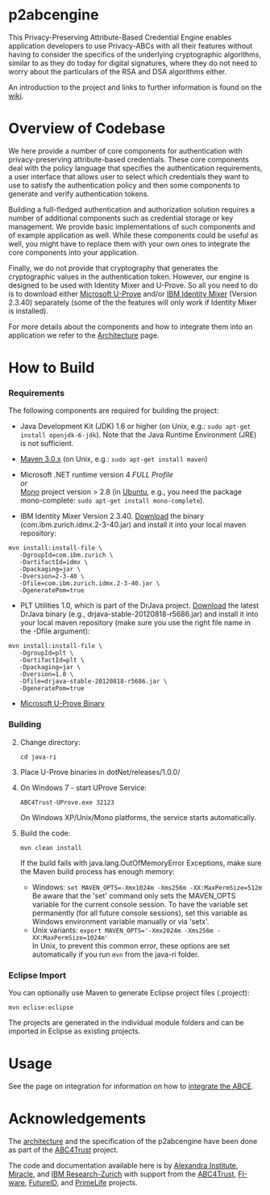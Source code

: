 p2abcengine
===========

This Privacy-Preserving Attribute-Based Credential Engine enables application developers to use Privacy-ABCs with all their features without having to consider the specifics of the underlying cryptographic algorithms, similar to as they do today for digital signatures, where they do not need to worry about the particulars of the RSA and DSA algorithms either.

An introduction to the project and links to further information is found on the [wiki][wikihome].

Overview of Codebase
===========

We here provide a number of core components for authentication with privacy-preserving attribute-based credentials. These core components deal with the policy language that specifies the authentication requirements, a user interface that allows user to select 
which credentials they want to use to satisfy the authentication policy and then 
some components to generate and verify authentication tokens. 

Building a full-fledged authentication and authorization solution requires a number of additional components such as credential storage or key management. We provide basic implementations of such components and of example application as well. While these components could be useful as well, you might have to replace them with your own ones to integrate the core components into your application.

Finally, we do not provide that cryptography that generates the cryptographic values in the authentication token. However, our engine is designed to be used with Identity Mixer and U-Prove. So all you need to do is to download either [Microsoft U-Prove](http://uprovecsharp.codeplex.com) 
and/or [IBM Identity Mixer](http://prime.inf.tu-dresden.de/idemix) (Version 2.3.40) separately (some of the the features will only work if Identity Mixer is installed).


For more details about the components and how to integrate them into an application we refer to the [Architecture](https://github.com/p2abcengine/p2abcengine/wiki/Architecture) page.


How to Build
==========

### Requirements

The following components are required for building the project:

* Java Development Kit (JDK) 1.6 or higher (on Unix, e.g.: `sudo apt-get install openjdk-6-jdk`). Note that the Java Runtime Environment (JRE) is not sufficient.

* [Maven 3.0.x](http://maven.apache.org) (on Unix, e.g.: `sudo apt-get install maven`)

* Microsoft .NET runtime version 4 _FULL Profile_<br>
  _or_<br>
  [Mono](http://mono-project.com/) project version > 2.8 (in [Ubuntu](http://mono-project.com/DistroPackages/Ubuntu), e.g., you need the package mono-complete: `sudo apt-get install mono-complete`).

* IBM Identity Mixer Version 2.3.40. [Download](https://prime.inf.tu-dresden.de/idemix/) the binary (com.ibm.zurich.idmx.2-3-40.jar) and install it into your local maven repository:
```
mvn install:install-file \
   -DgroupId=com.ibm.zurich \
   -DartifactId=idmx \
   -Dpackaging=jar \
   -Dversion=2-3-40 \
   -Dfile=com.ibm.zurich.idmx.2-3-40.jar \
   -DgeneratePom=true
```

* PLT Utilities 1.0, which is part of the DrJava project. [Download](http://drjava.sourceforge.net/) the latest DrJava binary (e.g., drjava-stable-20120818-r5686.jar) and install it into your local maven repository (make sure you use the right file name in the -Dfile argument):
```
mvn install:install-file \
   -DgroupId=plt \
   -DartifactId=plt \
   -Dpackaging=jar \
   -Dversion=1.0 \
   -Dfile=drjava-stable-20120818-r5686.jar \
   -DgeneratePom=true
```

* [Microsoft U-Prove Binary](http://uprovecsharp.codeplex.com)

### Building

2. Change directory:

    ```cd java-ri```

4. Place U-Prove binaries in dotNet/releases/1.0.0/

5. On Windows 7 - start UProve Service:

    ```ABC4Trust-UProve.exe 32123```

    On Windows XP/Unix/Mono platforms, the service starts automatically.

6. Build the code:

    ```mvn clean install```
    
    If the build fails with java.lang.OutOfMemoryError Exceptions, make sure the Maven build process has enough memory:
    * Windows: `set MAVEN_OPTS=-Xmx1024m -Xms256m -XX:MaxPermSize=512m`<br>
      Be aware that the 'set' command only sets the MAVEN_OPTS variable for the current console session.
      To have the variable set permanently (for all future console sessions), set this variable as Windows environment variable manually or via 'setx'.    
    * Unix variants: `export MAVEN_OPTS='-Xmx2024m -Xms256m -XX:MaxPermSize=1024m'`<br>
      In Unix, to prevent this common error, these options are set automatically if you run `mvn` from the java-ri folder.

### Eclipse Import

You can optionally use Maven to generate Eclipse project files (.project):

```mvn eclise:eclipse```

The projects are generated in the individual module folders and can be imported in Eclipse as existing projects.


Usage
==========
See the page on integration for information on how to [integrate the ABCE][wikiintegration].

[wikihome]: https://github.com/p2abcengine/p2abcengine/wiki
[wikiintegration]: https://github.com/p2abcengine/p2abcengine/wiki/Integrating%20the%20ABC-Engine


Acknowledgements
===============

The  [architecture](https://github.com/p2abcengine/p2abcengine/wiki/Architecture) and the specification of the p2abcengine have been done as part of the 
[ABC4Trust](https://www.abc4trust.eu) project.  

The code and documentation available here is by [Alexandra Institute](http://www.alexandra.dk/), [Miracle](https://http://www.miracleas.dk), and [IBM Research-Zurich](http://www.zurich.ibm.com) with support from the [ABC4Trust](https://www.abc4trust.eu), [FI-ware](https://www.fi-ware.eu),  [FutureID](https://www.futureid.eu),
and [PrimeLife](http://www.primelife.eu) projects.


